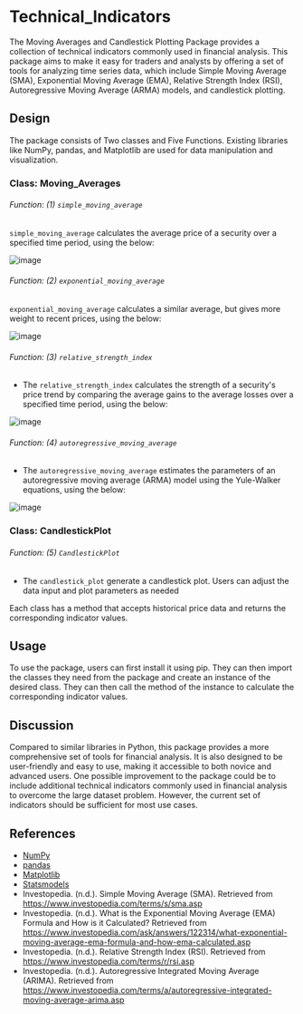 # Technical_Indicators

The Moving Averages and Candlestick Plotting Package provides a collection of technical indicators commonly used in financial analysis. 
This package aims to make it easy for traders and analysts by offering a set of tools for analyzing time series data, which include Simple Moving Average (SMA), 
Exponential Moving Average (EMA), Relative Strength Index (RSI), Autoregressive Moving Average (ARMA) models, and candlestick plotting.

## Design
The package consists of Two classes and Five Functions. Existing libraries like NumPy, pandas, and Matplotlib are used for data manipulation and visualization.

### Class: Moving_Averages

###### Function: (1) `simple_moving_average`
`simple_moving_average` calculates the average price of a security over a specified time period, using the below:

![image](https://user-images.githubusercontent.com/67727487/233853607-04499faf-89a8-4ba6-ab20-d2e9392276b6.png)

###### Function: (2) `exponential_moving_average`
`exponential_moving_average` calculates a similar average, but gives more weight to recent prices, using the below:

![image](https://user-images.githubusercontent.com/67727487/233853723-58b1027d-e345-481b-a83d-8e3a4f75b5ac.png)

###### Function: (3) `relative_strength_index`
- The `relative_strength_index` calculates the strength of a security's price trend by comparing the average gains to the average losses over a specified time period, using the below:

![image](https://user-images.githubusercontent.com/67727487/233853677-d92da374-2a9c-4076-ba31-a655dd9eafd5.png)


###### Function: (4) `autoregressive_moving_average`
- The `autoregressive_moving_average` estimates the parameters of an autoregressive moving average (ARMA) model using the Yule-Walker equations, using the below:

![image](https://user-images.githubusercontent.com/67727487/233854354-6561d532-5671-4a6c-b578-ba7607bdf05b.png)


### Class: CandlestickPlot

###### Function: (5) `CandlestickPlot`
- The `candlestick_plot` generate a candlestick plot. Users can adjust the data input and plot parameters as needed

Each class has a method that accepts historical price data and returns the corresponding indicator values.

## Usage
To use the package, users can first install it using pip. They can then import the classes they need from the package and create an instance of the desired class. They can then call the method of the instance to calculate the corresponding indicator values.

## Discussion
Compared to similar libraries in Python, this package provides a more comprehensive set of tools for financial analysis. It is also designed to be user-friendly and easy to use, making it accessible to both novice and advanced users. One possible improvement to the package could be to include additional technical indicators commonly used in financial analysis to overcome the large dataset problem. However, the current set of indicators should be sufficient for most use cases.

## References
- [NumPy](http://www.numpy.org)
- [pandas](https://pandas.pydata.org/)
- [Matplotlib](https://matplotlib.org/)
- [Statsmodels](https://www.statsmodels.org/stable/index.html)
- Investopedia. (n.d.). Simple Moving Average (SMA). Retrieved from https://www.investopedia.com/terms/s/sma.asp
- Investopedia. (n.d.). What is the Exponential Moving Average (EMA) Formula and How is it Calculated? Retrieved from https://www.investopedia.com/ask/answers/122314/what-exponential-moving-average-ema-formula-and-how-ema-calculated.asp
- Investopedia. (n.d.). Relative Strength Index (RSI). Retrieved from https://www.investopedia.com/terms/r/rsi.asp
- Investopedia. (n.d.). Autoregressive Integrated Moving Average (ARIMA). Retrieved from https://www.investopedia.com/terms/a/autoregressive-integrated-moving-average-arima.asp
